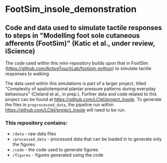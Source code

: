 # FootSim_insole_demonstration
## Code and data used to simulate tactile responses to steps in "Modelling foot sole cutaneous afferents (FootSim)" (Katic et al., under review, iScience)

The code used within this mini-repository builds upon that in FootSim (https://github.com/ActiveTouchLab/footsim-python) to simulate tactile responses to walking

The data used within this simulations is part of a larger project, titled "Complexity of spatiotemporal plantar pressure patterns during everyday behaviours" (Cleland et al., in prep.). Further data and code related to this project can be found at https://github.com/LClel/project_insole. To generate the files in `preprocessed_data`, the pipeline run within https://github.com/LClel/project_insole will need to be run.

### This repository contains:
* `/data` - raw data files
* `/processed_data` - processed data that can be loaded in to generate only the figures
* `/code` - the code used to generate figures
* `/figures` - figures generated using the code
